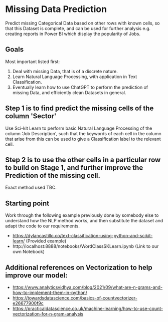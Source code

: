# Missing Data Prediction
Predict missing Categorical Data based on other rows with known cells, so that this Dataset is complete, and can be used for further analysis e.g. creating reports in Power BI which display the popularity of Jobs.

## Goals
Most important listed first:
1) Deal with missing Data, that is of a discrete nature.
2) Learn Natural Language Processing, with application in Text Classification.
3) Eventually learn how to use ChatGPT to perform the prediction of missing Data, and efficiently clean Datasets in general. 
   
## Step 1 is to find predict the missing cells of the column 'Sector'
Use Sci-kit Learn to perform basic Natural Language Processing of the column 'Job Description', such that the keywords of each cell in the column that arise from this can be used to give a Classification label to the relevant cell. 

## Step 2 is to use the other cells in a particular row to build on Stage 1, and further improve the Prediction of the missing cell.
Exact method used TBC.

## Starting point
Work through the following example previously done by somebody else to understand how the NLP method works, and then substitute the dataset and adapt the code to our requirements.

* https://dylancastillo.co/text-classification-using-python-and-scikit-learn/   (Provided example)
* http://localhost:8888/notebooks/WordClassSKLearn.ipynb  (Link to our own Notebook)

## Additional references on Vectorization to help improve our model:
* https://www.analyticsvidhya.com/blog/2021/09/what-are-n-grams-and-how-to-implement-them-in-python/
* https://towardsdatascience.com/basics-of-countvectorizer-e26677900f9c
* https://practicaldatascience.co.uk/machine-learning/how-to-use-count-vectorization-for-n-gram-analysis
